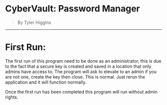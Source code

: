 # CyberVault: Password Manager
> By Tyler Higgins
---

# First Run:
The first run of this program need to be done as an administrator, this is due to the fact that a secure key is created 
and saved in a location that only admins have access to. The program will ask to elevate to an admin if you are not one, create the key then close. This is normal. Just rerun the application and it will function normally.

Once the first run has been completed this program will run without admin rights.